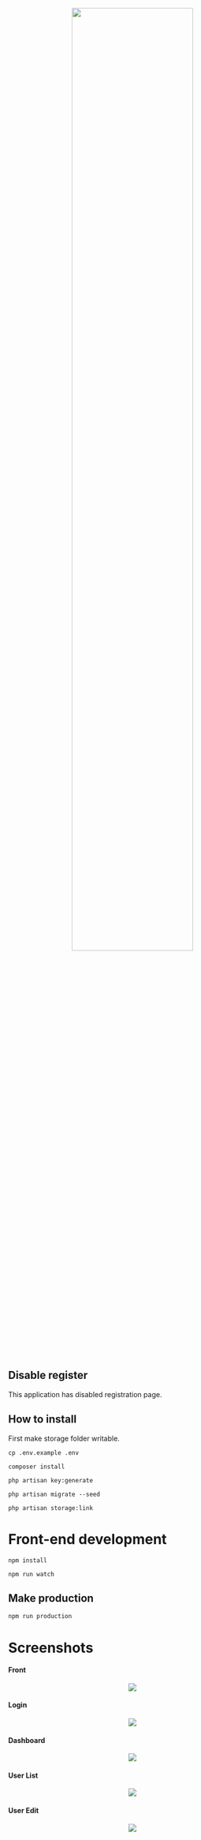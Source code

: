 <p align="center">
  <img src="https://raw.githubusercontent.com/rdehnhardt/skeleton/master/public/img/logo.png" width="70%">
</p>

## Disable register

This application has disabled registration page.

## How to install

First make storage folder writable. 

```
cp .env.example .env
```

```
composer install
```

```
php artisan key:generate
```

```
php artisan migrate --seed
```

```
php artisan storage:link
```

# Front-end development

```
npm install
```

```
npm run watch
```

## Make production

```
npm run production
```

# Screenshots

#### Front
<p align="center">
  <img src="https://raw.githubusercontent.com/rdehnhardt/skeleton/master/public/img//screen/front.png">
</p>

#### Login
<p align="center">
  <img src="https://raw.githubusercontent.com/rdehnhardt/skeleton/master/public/img//screen/login.png">
</p>

#### Dashboard
<p align="center">
  <img src="https://raw.githubusercontent.com/rdehnhardt/skeleton/master/public/img//screen/dashboard.png">
</p>

#### User List
<p align="center">
  <img src="https://raw.githubusercontent.com/rdehnhardt/skeleton/master/public/img//screen/users-list.png">
</p>

#### User Edit
<p align="center">
  <img src="https://raw.githubusercontent.com/rdehnhardt/skeleton/master/public/img//screen/user-edit.png">
</p>
